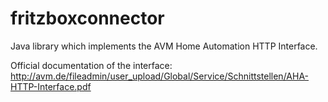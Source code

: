 # fritzboxconnector
Java library which implements the AVM Home Automation HTTP Interface.

Official documentation of the interface: http://avm.de/fileadmin/user_upload/Global/Service/Schnittstellen/AHA-HTTP-Interface.pdf